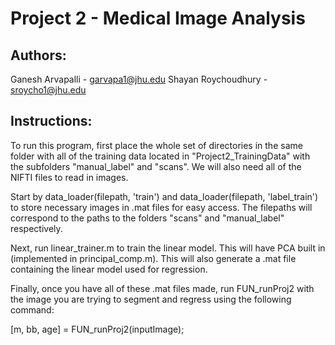 # Project 2 - Medical Image Analysis

## Authors:
Ganesh Arvapalli - garvapa1@jhu.edu
Shayan Roychoudhury - sroycho1@jhu.edu

## Instructions:
To run this program, first place the whole set of directories in the same folder with all of the training data located in "Project2_TrainingData" with the subfolders "manual_label" and "scans". We will also need all of the NIFTI files to read in images.

Start by data_loader(filepath, 'train') and data_loader(filepath, 'label_train') to store necessary images in .mat files for easy access. The filepaths will correspond to the paths to the folders "scans" and "manual_label" respectively.

Next, run linear_trainer.m to train the linear model. This will have PCA built in (implemented in principal_comp.m). This will also generate a .mat file containing the linear model used for regression.

Finally, once you have all of these .mat files made, run FUN_runProj2 with the image you are trying to segment and regress using the following command:

[m, bb, age] = FUN_runProj2(inputImage);